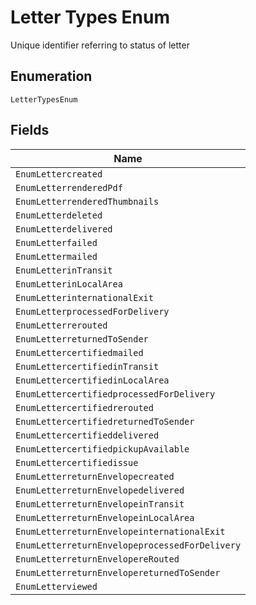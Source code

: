 
# Letter Types Enum

Unique identifier referring to status of letter

## Enumeration

`LetterTypesEnum`

## Fields

| Name |
|  --- |
| `EnumLettercreated` |
| `EnumLetterrenderedPdf` |
| `EnumLetterrenderedThumbnails` |
| `EnumLetterdeleted` |
| `EnumLetterdelivered` |
| `EnumLetterfailed` |
| `EnumLettermailed` |
| `EnumLetterinTransit` |
| `EnumLetterinLocalArea` |
| `EnumLetterinternationalExit` |
| `EnumLetterprocessedForDelivery` |
| `EnumLetterrerouted` |
| `EnumLetterreturnedToSender` |
| `EnumLettercertifiedmailed` |
| `EnumLettercertifiedinTransit` |
| `EnumLettercertifiedinLocalArea` |
| `EnumLettercertifiedprocessedForDelivery` |
| `EnumLettercertifiedrerouted` |
| `EnumLettercertifiedreturnedToSender` |
| `EnumLettercertifieddelivered` |
| `EnumLettercertifiedpickupAvailable` |
| `EnumLettercertifiedissue` |
| `EnumLetterreturnEnvelopecreated` |
| `EnumLetterreturnEnvelopedelivered` |
| `EnumLetterreturnEnvelopeinTransit` |
| `EnumLetterreturnEnvelopeinLocalArea` |
| `EnumLetterreturnEnvelopeinternationalExit` |
| `EnumLetterreturnEnvelopeprocessedForDelivery` |
| `EnumLetterreturnEnvelopereRouted` |
| `EnumLetterreturnEnvelopereturnedToSender` |
| `EnumLetterviewed` |

